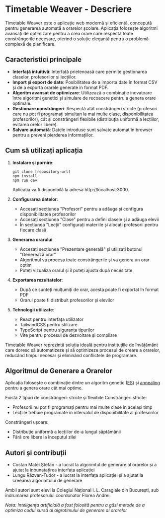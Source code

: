 # Timetable Weaver - Descriere

Timetable Weaver este o aplicație web modernă și eficientă, concepută pentru generarea automată a orarelor școlare. Aplicația folosește algoritmi avansați de optimizare pentru a crea orare care respectă toate constrângerile necesare, oferind o soluție elegantă pentru o problemă complexă de planificare.

## Caracteristici principale

- **Interfață intuitivă**: Interfață prietenoasă care permite gestionarea claselor, profesorilor și lecțiilor.
- **Import și export de date**: Posibilitatea de a importa date în format CSV și de a exporta orarele generate în format PDF.
- **Algoritm avansat de optimizare**: Utilizează o combinație inovatoare între algoritmi genetici și simulare de recoacere pentru a genera orare optimale.
- **Gestionare constrângeri**: Respectă atât constrângeri stricte (profesori care nu pot fi programați simultan la mai multe clase, disponibilitatea profesorilor), cât și constrângeri flexibile (distribuția uniformă a lecțiilor, evitarea orelor libere).
- **Salvare automată**: Datele introduse sunt salvate automat în browser pentru a preveni pierderea informațiilor.

## Cum să utilizați aplicația

1. **Instalare și pornire**:
   ```
   git clone [repository-url]
   npm install
   npm run dev
   ```
   Aplicația va fi disponibilă la adresa http://localhost:3000.

2. **Configurarea datelor**:
   - Accesați secțiunea "Profesori" pentru a adăuga și configura disponibilitatea profesorilor
   - Accesați secțiunea "Clase" pentru a defini clasele și a adăuga elevii
   - În secțiunea "Lecții" configurați materiile și alocați profesorii pentru fiecare clasă

3. **Generarea orarului**:
   - Accesați secțiunea "Prezentare generală" și utilizați butonul "Generează orar"
   - Algoritmul va procesa toate constrângerile și va genera un orar optim
   - Puteți vizualiza orarul și îl puteți ajusta după necesitate

4. **Exportarea rezultatelor**:
   - După ce sunteți mulțumiți de orar, acesta poate fi exportat în format PDF
   - Orarul poate fi distribuit profesorilor și elevilor

5. **Tehnologii utilizate**:
   - React pentru interfața utilizator
   - TailwindCSS pentru stilizare
   - TypeScript pentru siguranța tipurilor
   - Vite pentru procesul de dezvoltare și compilare

Timetable Weaver reprezintă soluția ideală pentru instituțiile de învățământ care doresc să automatizeze și să optimizeze procesul de creare a orarelor, reducând timpul necesar și eliminând conflictele de programare.

## Algoritmul de Generare a Orarelor

Aplicația folosește o combinație dintre un algoritm genetic ([ES](https://en.wikipedia.org/wiki/Evolution_strategy)) și [annealing](https://en.wikipedia.org/wiki/Simulated_annealing) pentru a genera orare cât mai optime.

Există 2 tipuri de constrângeri: stricte și flexibile
Constrângeri stricte:

- Profesorii nu pot fi programați pentru mai multe clase in același timp
- Lecțiile trebuie programate în intervalul de disponibilitate al profesorilor

Constrângeri ușoare:

- Distribuție uniformă a lecțiilor de-a lungul săptămânii
- Fără ore libere la începutul zilei

## Autori și contribuții

- Costan Matei Ștefan - a lucrat la algorimtul de generare al orarelor și a ajutat la inbunatațirea interfața aplicației
- Lungu Răzvan-Tudor - a lucrat la interfața aplicației și a ajutat la creearea algorimtului de generare

Ambii autori sunt elevi la Colegiul Național I. L. Caragiale din București, sub îndrumarea profesorului coordonator Florea Andrei.

_Nota: Inteligența artificială a fost folosită pentru a găsi metode de a optimiza codul sursă al algrotimului de generare al orarelor_
